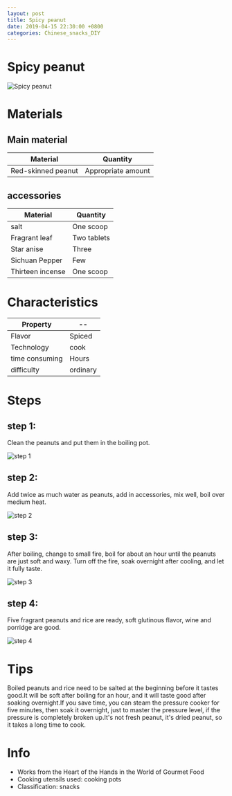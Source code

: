```yaml
---
layout: post
title: Spicy peanut
date: 2019-04-15 22:30:00 +0800
categories: Chinese_snacks_DIY
---
```


# Spicy peanut

![Spicy peanut]({{site.baseurl}}/img/452250/452250.jpg)

# Materials


## Main material

Material|Quantity
--|--
Red-skinned peanut|Appropriate amount

## accessories

Material|Quantity
--|--
salt|One scoop
Fragrant leaf|Two tablets
Star anise|Three
Sichuan Pepper|Few
Thirteen incense|One scoop

# Characteristics

Property|--
--|--
Flavor|Spiced
Technology|cook
time consuming|Hours
difficulty|ordinary

# Steps

## step 1:

Clean the peanuts and put them in the boiling pot.

![step 1]({{site.baseurl}}/img/452250/1.jpg)

## step 2:

Add twice as much water as peanuts, add in accessories, mix well, boil over medium heat.

![step 2]({{site.baseurl}}/img/452250/2.jpg)

## step 3:

After boiling, change to small fire, boil for about an hour until the peanuts are just soft and waxy. Turn off the fire, soak overnight after cooling, and let it fully taste.

![step 3]({{site.baseurl}}/img/452250/3.jpg)

## step 4:

Five fragrant peanuts and rice are ready, soft glutinous flavor, wine and porridge are good.

![step 4]({{site.baseurl}}/img/452250/4.jpg)

# Tips

Boiled peanuts and rice need to be salted at the beginning before it tastes good.It will be soft after boiling for an hour, and it will taste good after soaking overnight.If you save time, you can steam the pressure cooker for five minutes, then soak it overnight, just to master the pressure level, if the pressure is completely broken up.It's not fresh peanut, it's dried peanut, so it takes a long time to cook.

# Info

- Works from the Heart of the Hands in the World of Gourmet Food
- Cooking utensils used: cooking pots
- Classification: snacks